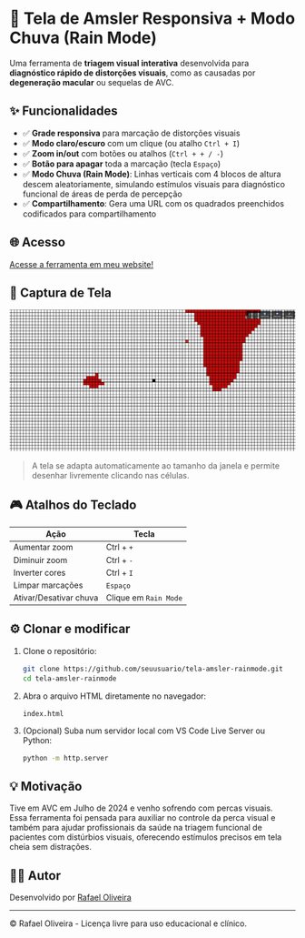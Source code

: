 # 🧠 Tela de Amsler Responsiva + Modo Chuva (Rain Mode)

Uma ferramenta de **triagem visual interativa** desenvolvida para **diagnóstico rápido de distorções visuais**, como as causadas por **degeneração macular** ou sequelas de AVC.

## ✨ Funcionalidades

- ✅ **Grade responsiva** para marcação de distorções visuais  
- ✅ **Modo claro/escuro** com um clique (ou atalho `Ctrl + I`)  
- ✅ **Zoom in/out** com botões ou atalhos (`Ctrl + + / -`)  
- ✅ **Botão para apagar** toda a marcação (tecla `Espaço`)  
- ✅ **Modo Chuva (Rain Mode)**: Linhas verticais com 4 blocos de altura descem aleatoriamente, simulando estímulos visuais para diagnóstico funcional de áreas de perda de percepção  
- ✅ **Compartilhamento**: Gera uma URL com os quadrados preenchidos codificados para compartilhamento

## 🌐 Acesso

[Acesse a ferramenta em meu website!](https://rafaeloliveiradesign.com/tela-amsler/)

## 📸 Captura de Tela

![Tela de Amsler com Modo Chuva](./screenshot.png)

> A tela se adapta automaticamente ao tamanho da janela e permite desenhar livremente clicando nas células.

## 🎮 Atalhos do Teclado

| Ação                    | Tecla                     |
|-------------------------|---------------------------|
| Aumentar zoom           | Ctrl + `+`                |
| Diminuir zoom           | Ctrl + `-`                |
| Inverter cores          | Ctrl + `I`                |
| Limpar marcações        | `Espaço`                  |
| Ativar/Desativar chuva  | Clique em `Rain Mode`     |

## ⚙️ Clonar e modificar

1. Clone o repositório:
   ```bash
   git clone https://github.com/seuusuario/tela-amsler-rainmode.git
   cd tela-amsler-rainmode
   ```

2. Abra o arquivo HTML diretamente no navegador:
   ```
   index.html
   ```

3. (Opcional) Suba num servidor local com VS Code Live Server ou Python:
   ```bash
   python -m http.server
   ```

## 💡 Motivação

Tive em AVC em Julho de 2024 e venho sofrendo com percas visuais.  
Essa ferramenta foi pensada para auxiliar no controle da perca visual e também para ajudar profissionais da saúde na triagem funcional de pacientes com distúrbios visuais, oferecendo estímulos precisos em tela cheia sem distrações.

## 🧑‍💻 Autor

Desenvolvido por [Rafael Oliveira](https://rafaeloliveiradesign.com)

---

© Rafael Oliveira - Licença livre para uso educacional e clínico.  
